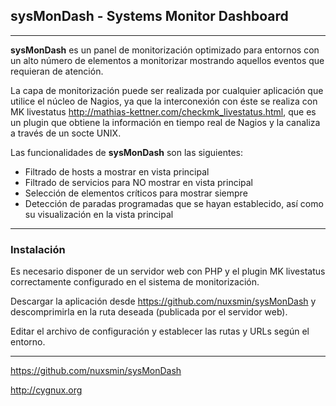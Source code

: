 ## sysMonDash - Systems Monitor Dashboard

---

**sysMonDash** es un panel de monitorización optimizado para entornos con un alto número de elementos a monitorizar mostrando aquellos eventos que requieran de atención.

La capa de monitorización puede ser realizada por cualquier aplicación que utilice el núcleo de Nagios, ya que la interconexión con éste se realiza con MK livestatus http://mathias-kettner.com/checkmk_livestatus.html, que es un plugin que obtiene la información en tiempo real de Nagios y la canaliza a través de un socte UNIX.

Las funcionalidades de **sysMonDash** son las siguientes:

* Filtrado de hosts a mostrar en vista principal
* Filtrado de servicios para NO mostrar en vista principal
* Selección de elementos críticos para mostrar siempre
* Detección de paradas programadas que se hayan establecido, así como su visualización en la vista principal

---

### Instalación

Es necesario disponer de un servidor web con PHP y el plugin MK livestatus correctamente configurado en el sistema de monitorización.

Descargar la aplicación desde https://github.com/nuxsmin/sysMonDash y descomprimirla en la ruta deseada (publicada por el servidor web).

Editar el archivo de configuración y establecer las rutas y URLs según el entorno.

---

https://github.com/nuxsmin/sysMonDash

http://cygnux.org

